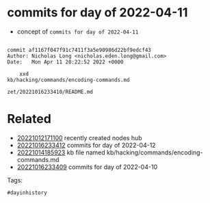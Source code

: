 # commits for day of 2022-04-11

- concept of `commits for day of 2022-04-11`

```

commit af1167f047f91c7411f3a5e90986d22bf9edcf43
Author: Nicholas Long <nicholas.eden.long@gmail.com>
Date:   Mon Apr 11 20:22:52 2022 +0000

    xxd
kb/hacking/commands/encoding-commands.md
```

` zet/20221016233410/README.md `

# Related

- [20221012171100](/zet/20221012171100/README.md) recently created nodes hub
- [20221016233412](/zet/20221016233412/README.md) commits for day of 2022-04-12
- [20221014185923](/zet/20221014185923/README.md) kb file named kb/hacking/commands/encoding-commands.md
- [20221016233409](/zet/20221016233409/README.md) commits for day of 2022-04-10

Tags:

    #dayinhistory
